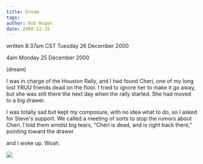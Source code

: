 ```yaml
---
title: Dream
tags: 
author: Rob Nugen
date: 2000-12-25
---
```


<title>Dream that Cheri died</title>
<p class=note>written 8:37am CST Tuesday 26 December 2000</p>

<p class=date>4am Monday 25 December 2000</p>

<p class=note>(dream)</p>

<p class=dream>I was in charge of the Houston Rally, and I had found
Cheri, one of my long lost YRUU friends dead on the floor.  I tried to
ignore her to make it go away, but she was still there the next day
when the rally started.  She had moved to a big drawer.</p>

<p class=dream>I was totally sad but kept my composure, with no idea
what to do, so I asked for Steve's support.  We called a meeting of
sorts to stop the rumors about Cheri.  I told them amidst big tears,
"Cheri is dead, and is right back there," pointing toward the
drawer</p>

<p>and I woke up.  Woah.</p>

<p><img src='/images/rob/wL-ROB.gif'/></p>

